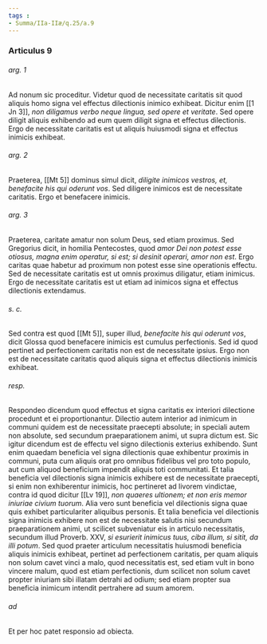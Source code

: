 ```yaml
---
tags : 
- Summa/IIa-IIæ/q.25/a.9
---
```


### Articulus 9

###### arg. 1
Ad nonum sic proceditur. Videtur quod de necessitate caritatis sit quod aliquis homo signa vel effectus dilectionis inimico exhibeat. Dicitur enim [[1 Jn 3]], *non diligamus verbo neque lingua, sed opere et veritate*. Sed opere diligit aliquis exhibendo ad eum quem diligit signa et effectus dilectionis. Ergo de necessitate caritatis est ut aliquis huiusmodi signa et effectus inimicis exhibeat.

###### arg. 2
Praeterea, [[Mt 5]] dominus simul dicit, *diligite inimicos vestros, et, benefacite his qui oderunt vos*. Sed diligere inimicos est de necessitate caritatis. Ergo et benefacere inimicis.

###### arg. 3
Praeterea, caritate amatur non solum Deus, sed etiam proximus. Sed Gregorius dicit, in homilia Pentecostes, quod *amor Dei non potest esse otiosus, magna enim operatur, si est; si desinit operari, amor non est*. Ergo caritas quae habetur ad proximum non potest esse sine operationis effectu. Sed de necessitate caritatis est ut omnis proximus diligatur, etiam inimicus. Ergo de necessitate caritatis est ut etiam ad inimicos signa et effectus dilectionis extendamus.

###### s. c.
Sed contra est quod [[Mt 5]], super illud, *benefacite his qui oderunt vos*, dicit Glossa quod benefacere inimicis est cumulus perfectionis. Sed id quod pertinet ad perfectionem caritatis non est de necessitate ipsius. Ergo non est de necessitate caritatis quod aliquis signa et effectus dilectionis inimicis exhibeat.

###### resp.
Respondeo dicendum quod effectus et signa caritatis ex interiori dilectione procedunt et ei proportionantur. Dilectio autem interior ad inimicum in communi quidem est de necessitate praecepti absolute; in speciali autem non absolute, sed secundum praeparationem animi, ut supra dictum est. Sic igitur dicendum est de effectu vel signo dilectionis exterius exhibendo. Sunt enim quaedam beneficia vel signa dilectionis quae exhibentur proximis in communi, puta cum aliquis orat pro omnibus fidelibus vel pro toto populo, aut cum aliquod beneficium impendit aliquis toti communitati. Et talia beneficia vel dilectionis signa inimicis exhibere est de necessitate praecepti, si enim non exhiberentur inimicis, hoc pertineret ad livorem vindictae, contra id quod dicitur [[Lv 19]], *non quaeres ultionem; et non eris memor iniuriae civium tuorum*. Alia vero sunt beneficia vel dilectionis signa quae quis exhibet particulariter aliquibus personis. Et talia beneficia vel dilectionis signa inimicis exhibere non est de necessitate salutis nisi secundum praeparationem animi, ut scilicet subveniatur eis in articulo necessitatis, secundum illud Proverb. XXV, *si esurierit inimicus tuus, ciba illum, si sitit, da illi potum*. Sed quod praeter articulum necessitatis huiusmodi beneficia aliquis inimicis exhibeat, pertinet ad perfectionem caritatis, per quam aliquis non solum cavet vinci a malo, quod necessitatis est, sed etiam vult in bono vincere malum, quod est etiam perfectionis, dum scilicet non solum cavet propter iniuriam sibi illatam detrahi ad odium; sed etiam propter sua beneficia inimicum intendit pertrahere ad suum amorem.

###### ad 
Et per hoc patet responsio ad obiecta.

